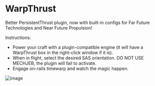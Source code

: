 # WarpThrust

Better PersistentThrust plugin, now with built-in configs for Far Future Technologies and Near Future Propulsion!

Instructions:
- Power your craft with a plugin-compatible engine (it will have a WarpThrust box in the right-click window if it is).
- When in flight, select the desired SAS orientation. DO NOT USE MECHJEB, the plugin will fail to activate.
- Engage on-rails timewarp and watch the magic happen.

![image](https://github.com/user-attachments/assets/9d11ae6a-9de9-4cc0-9f5b-2d285807ceb1)
